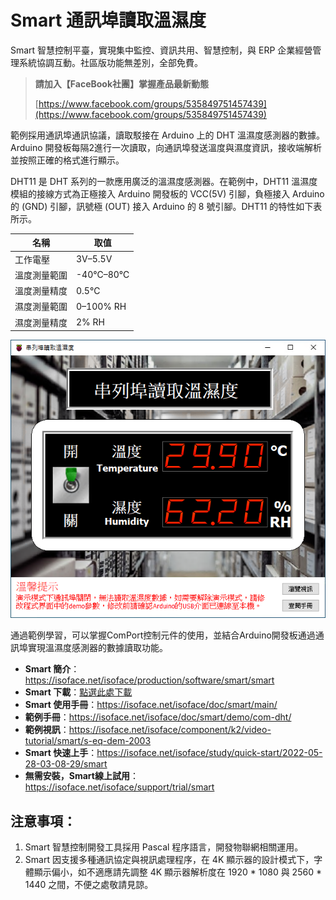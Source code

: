 # Smart 通訊埠讀取溫濕度

Smart 智慧控制平臺，實現集中監控、資訊共用、智慧控制，與 ERP 企業經營管理系統協調互動。社區版功能無差別，全部免費。

> **請加入【FaceBook社團】掌握產品最新動態**
>
> [https://www.facebook.com/groups/535849751457439](https://www.facebook.com/groups/535849751457439)

範例採用通訊埠通訊協議，讀取駁接在 Arduino 上的 DHT 溫濕度感測器的數據。 Arduino 開發板每隔2進行一次讀取，向通訊埠發送溫度與濕度資訊，接收端解析並按照正確的格式進行顯示。

DHT11 是 DHT 系列的一款應用廣泛的溫濕度感測器。在範例中，DHT11 溫濕度模組的接線方式為正極接入 Arduino 開發板的 VCC(5V) 引腳，負極接入 Arduino 的 (GND) 引腳，訊號極 (OUT) 接入 Arduino 的 8 號引腳。DHT11 的特性如下表所示。

|    名稱     |    取值     |
| ----------- | ----------- |
| 工作電壓     | 3V–5.5V     |
| 溫度測量範圍 | -40℃–80℃ |
| 溫度測量精度 | 0.5℃      |
| 濕度測量範圍 | 0–100% RH   |
| 濕度測量精度 | 2% RH       |

![](images/20220920170049.png)

通過範例學習，可以掌握ComPort控制元件的使用，並結合Arduino開發板通過通訊埠實現溫濕度感測器的數據讀取功能。

* **Smart 簡介**：https://isoface.net/isoface/production/software/smart/smart
* **Smart 下載**：[點選此處下載](https://github.com/isoface-iot/Smart/releases/latest)
* **Smart 使用手冊**：https://isoface.net/isoface/doc/smart/main/
* **範例手冊**：https://isoface.net/isoface/doc/smart/demo/com-dht/
* **範例視訊**：https://isoface.net/isoface/component/k2/video-tutorial/smart/s-eq-dem-2003
* **Smart 快速上手**：https://isoface.net/isoface/study/quick-start/2022-05-28-03-08-29/smart
* **無需安裝，Smart線上試用**：https://isoface.net/isoface/support/trial/smart

## 注意事項：
1. Smart 智慧控制開發工具採用 Pascal 程序語言，開發物聯網相關運用。
2. Smart 因支援多種通訊協定與視訊處理程序，在 4K 顯示器的設計模式下，字體顯示偏小，如不適應請先調整 4K 顯示器解析度在 1920 * 1080 與 2560 * 1440 之間，不便之處敬請見諒。